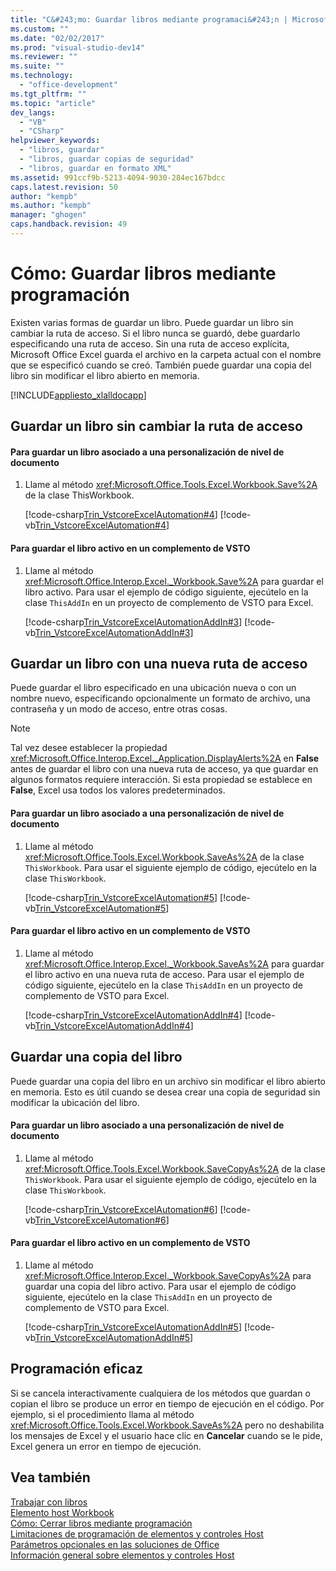 ```yaml
---
title: "C&#243;mo: Guardar libros mediante programaci&#243;n | Microsoft Docs"
ms.custom: ""
ms.date: "02/02/2017"
ms.prod: "visual-studio-dev14"
ms.reviewer: ""
ms.suite: ""
ms.technology: 
  - "office-development"
ms.tgt_pltfrm: ""
ms.topic: "article"
dev_langs: 
  - "VB"
  - "CSharp"
helpviewer_keywords: 
  - "libros, guardar"
  - "libros, guardar copias de seguridad"
  - "libros, guardar en formato XML"
ms.assetid: 991ccf9b-5213-4094-9030-284ec167bdcc
caps.latest.revision: 50
author: "kempb"
ms.author: "kempb"
manager: "ghogen"
caps.handback.revision: 49
---
```

# C&#243;mo: Guardar libros mediante programaci&#243;n
  Existen varias formas de guardar un libro.  Puede guardar un libro sin cambiar la ruta de acceso.  Si el libro nunca se guardó, debe guardarlo especificando una ruta de acceso.  Sin una ruta de acceso explícita, Microsoft Office Excel guarda el archivo en la carpeta actual con el nombre que se especificó cuando se creó.  También puede guardar una copia del libro sin modificar el libro abierto en memoria.  
  
 [!INCLUDE[appliesto_xlalldocapp](../vsto/includes/appliesto-xlalldocapp-md.md)]  
  
## Guardar un libro sin cambiar la ruta de acceso  
  
#### Para guardar un libro asociado a una personalización de nivel de documento  
  
1.  Llame al método <xref:Microsoft.Office.Tools.Excel.Workbook.Save%2A> de la clase ThisWorkbook.  
  
     [!code-csharp[Trin_VstcoreExcelAutomation#4](../snippets/csharp/VS_Snippets_OfficeSP/Trin_VstcoreExcelAutomation/CS/ThisWorkbook.cs#4)]
     [!code-vb[Trin_VstcoreExcelAutomation#4](../snippets/visualbasic/VS_Snippets_OfficeSP/Trin_VstcoreExcelAutomation/VB/ThisWorkbook.vb#4)]  
  
#### Para guardar el libro activo en un complemento de VSTO  
  
1.  Llame al método <xref:Microsoft.Office.Interop.Excel._Workbook.Save%2A> para guardar el libro activo.  Para usar el ejemplo de código siguiente, ejecútelo en la clase `ThisAddIn` en un proyecto de complemento de VSTO para Excel.  
  
     [!code-csharp[Trin_VstcoreExcelAutomationAddIn#3](../snippets/csharp/VS_Snippets_OfficeSP/Trin_VstcoreExcelAutomationAddIn/CS/ThisAddIn.cs#3)]
     [!code-vb[Trin_VstcoreExcelAutomationAddIn#3](../snippets/visualbasic/VS_Snippets_OfficeSP/Trin_VstcoreExcelAutomationAddIn/VB/ThisAddIn.vb#3)]  
  
## Guardar un libro con una nueva ruta de acceso  
 Puede guardar el libro especificado en una ubicación nueva o con un nombre nuevo, especificando opcionalmente un formato de archivo, una contraseña y un modo de acceso, entre otras cosas.  
  
> [!NOTE]  
>  Tal vez desee establecer la propiedad <xref:Microsoft.Office.Interop.Excel._Application.DisplayAlerts%2A> en **False** antes de guardar el libro con una nueva ruta de acceso, ya que guardar en algunos formatos requiere interacción.  Si esta propiedad se establece en **False**, Excel usa todos los valores predeterminados.  
  
#### Para guardar un libro asociado a una personalización de nivel de documento  
  
1.  Llame al método <xref:Microsoft.Office.Tools.Excel.Workbook.SaveAs%2A> de la clase `ThisWorkbook`.  Para usar el siguiente ejemplo de código, ejecútelo en la clase `ThisWorkbook`.  
  
     [!code-csharp[Trin_VstcoreExcelAutomation#5](../snippets/csharp/VS_Snippets_OfficeSP/Trin_VstcoreExcelAutomation/CS/ThisWorkbook.cs#5)]
     [!code-vb[Trin_VstcoreExcelAutomation#5](../snippets/visualbasic/VS_Snippets_OfficeSP/Trin_VstcoreExcelAutomation/VB/ThisWorkbook.vb#5)]  
  
#### Para guardar el libro activo en un complemento de VSTO  
  
1.  Llame al método <xref:Microsoft.Office.Interop.Excel._Workbook.SaveAs%2A> para guardar el libro activo en una nueva ruta de acceso.  Para usar el ejemplo de código siguiente, ejecútelo en la clase `ThisAddIn` en un proyecto de complemento de VSTO para Excel.  
  
     [!code-csharp[Trin_VstcoreExcelAutomationAddIn#4](../snippets/csharp/VS_Snippets_OfficeSP/Trin_VstcoreExcelAutomationAddIn/CS/ThisAddIn.cs#4)]
     [!code-vb[Trin_VstcoreExcelAutomationAddIn#4](../snippets/visualbasic/VS_Snippets_OfficeSP/Trin_VstcoreExcelAutomationAddIn/VB/ThisAddIn.vb#4)]  
  
## Guardar una copia del libro  
 Puede guardar una copia del libro en un archivo sin modificar el libro abierto en memoria.  Esto es útil cuando se desea crear una copia de seguridad sin modificar la ubicación del libro.  
  
#### Para guardar un libro asociado a una personalización de nivel de documento  
  
1.  Llame al método <xref:Microsoft.Office.Tools.Excel.Workbook.SaveCopyAs%2A> de la clase `ThisWorkbook`.  Para usar el siguiente ejemplo de código, ejecútelo en la clase `ThisWorkbook`.  
  
     [!code-csharp[Trin_VstcoreExcelAutomation#6](../snippets/csharp/VS_Snippets_OfficeSP/Trin_VstcoreExcelAutomation/CS/ThisWorkbook.cs#6)]
     [!code-vb[Trin_VstcoreExcelAutomation#6](../snippets/visualbasic/VS_Snippets_OfficeSP/Trin_VstcoreExcelAutomation/VB/ThisWorkbook.vb#6)]  
  
#### Para guardar el libro activo en un complemento de VSTO  
  
1.  Llame al método <xref:Microsoft.Office.Interop.Excel._Workbook.SaveCopyAs%2A> para guardar una copia del libro activo.  Para usar el ejemplo de código siguiente, ejecútelo en la clase `ThisAddIn` en un proyecto de complemento de VSTO para Excel.  
  
     [!code-csharp[Trin_VstcoreExcelAutomationAddIn#5](../snippets/csharp/VS_Snippets_OfficeSP/Trin_VstcoreExcelAutomationAddIn/CS/ThisAddIn.cs#5)]
     [!code-vb[Trin_VstcoreExcelAutomationAddIn#5](../snippets/visualbasic/VS_Snippets_OfficeSP/Trin_VstcoreExcelAutomationAddIn/VB/ThisAddIn.vb#5)]  
  
## Programación eficaz  
 Si se cancela interactivamente cualquiera de los métodos que guardan o copian el libro se produce un error en tiempo de ejecución en el código.  Por ejemplo, si el procedimiento llama al método <xref:Microsoft.Office.Tools.Excel.Workbook.SaveAs%2A> pero no deshabilita los mensajes de Excel y el usuario hace clic en **Cancelar** cuando se le pide, Excel genera un error en tiempo de ejecución.  
  
## Vea también  
 [Trabajar con libros](../vsto/working-with-workbooks.md)   
 [Elemento host Workbook](../vsto/workbook-host-item.md)   
 [Cómo: Cerrar libros mediante programación](../vsto/how-to-programmatically-close-workbooks.md)   
 [Limitaciones de programación de elementos y controles Host](../vsto/programmatic-limitations-of-host-items-and-host-controls.md)   
 [Parámetros opcionales en las soluciones de Office](../vsto/optional-parameters-in-office-solutions.md)   
 [Información general sobre elementos y controles Host](../vsto/host-items-and-host-controls-overview.md)  
  
  